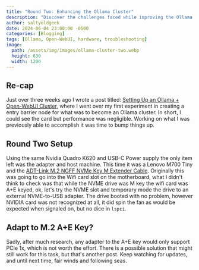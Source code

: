 ```yaml
---
title: "Round Two: Enhancing the Ollama Cluster"
description: "Discover the challenges faced while improving the Ollama cluster with a Lenovo M700 Tiny and ADT-Link M.2 Extender. Learn from my hardware compatibility issues."
author: saltyoldgeek
date: 2024-06-04 23:00:00 -0500
categories: [Blogging]
tags: [Ollama, Open-WebUI, hardware, troubleshooting]
image:
  path: /assets/img/images/ollama-cluster-two.webp
  height: 630
  width: 1200
---
```


## Re-cap

Just over three weeks ago I wrote a post titled: [Setting Up an Ollama + Open-WebUI Cluster](https://www.saltyoldgeek.com/posts/ollama-cluster-part-i/?utm_source=internal), where I went over my first experiment in creating a entry barrier node for what was to become an Ollama cluster. In short, I could see the card but performance was negligible. Working on what I was previously able to accomplish it was time to bump things up.

## Round Two Setup

Using the same Nvidia Quadro K620 and USB-C Power supply the only item left was the adapter and host machine. This time it was a Lenovo M700 Tiny and the [ADT-Link M.2 NGFF NVMe Key M Extender Cable](https://www.amazon.com/dp/B07YDH8KW9). Originally this was going to go into the Wifi card slot on the motherboard, what I didn't think to check was that while the NVME drive was M key the wifi card was A+E keyed, ok, let's try the NVME slot and temporary mode the drive to an external NVME-to-USB adapter. The drive booted with no problem, however NVIDIA card was not recognized at all, it did spin the fan as would be expected when signaled on, but no dice in ```lspci```.

## Adapt to M.2 A+E Key?

Sadly, after much research, any adapter to the A+E key would only support PCIe 1x, which is not worth the effort. There is a possible solution that might still work for this task, but that's another post. Keep watching for updates, and until next time, fair winds and following seas.
